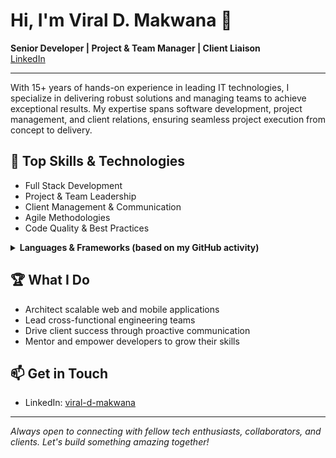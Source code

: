 # Hi, I'm Viral D. Makwana 👋

**Senior Developer | Project & Team Manager | Client Liaison**  
[LinkedIn](https://www.linkedin.com/in/viral-d-makwana/)

---

With 15+ years of hands-on experience in leading IT technologies, I specialize in delivering robust solutions and managing teams to achieve exceptional results. My expertise spans software development, project management, and client relations, ensuring seamless project execution from concept to delivery.

## 🚀 Top Skills & Technologies

- Full Stack Development
- Project & Team Leadership
- Client Management & Communication
- Agile Methodologies
- Code Quality & Best Practices

<details>
  <summary><strong>Languages & Frameworks (based on my GitHub activity)</strong></summary>

- JavaScript, TypeScript
- Node.js, Express.js
- React, Angular
- PHP, Laravel, WordPress
- Python, Django
- HTML5, CSS3, SASS
- MySQL, MongoDB
- Docker, CI/CD

</details>

## 🏆 What I Do

- Architect scalable web and mobile applications
- Lead cross-functional engineering teams
- Drive client success through proactive communication
- Mentor and empower developers to grow their skills

## 📫 Get in Touch

- LinkedIn: [viral-d-makwana](https://www.linkedin.com/in/viral-d-makwana/)

---

*Always open to connecting with fellow tech enthusiasts, collaborators, and clients. Let's build something amazing together!*
